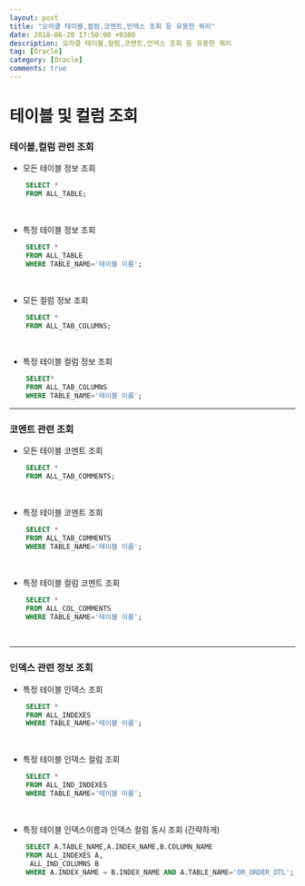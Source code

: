 ```yaml
---
layout: post
title: "오라클 테이블,컬럼,코멘트,인덱스 조회 등 유용한 쿼리"
date: 2018-06-20 17:50:00 +0300
description: 오라클 테이블,컬럼,코멘트,인덱스 조회 등 유용한 쿼리
tag: [Oracle]
category: [Oracle]
comments: true
---
```

# 테이블 및 컬럼 조회

### 테이블,컬럼 관련 조회

* 모든 테이블 정보 조회
```sql
	SELECT *
    FROM ALL_TABLE;
```
<br>

* 특정 테이블 정보 조회
```sql
	SELECT *
    FROM ALL_TABLE
    WHERE TABLE_NAME='테이블 이름';
```
<br>

* 모든 컬럼 정보 조회
```sql
	SELECT *
    FROM ALL_TAB_COLUMNS;
```
<br>

* 특정 테이블 컬럼 정보 조회
```sql
	SELECT*
    FROM ALL_TAB_COLUMNS
    WHERE TABLE_NAME='테이블 이름';
```

- - -


### 코멘트 관련 조회

* 모든 테이블 코멘트 조회
```sql
	SELECT *
	FROM ALL_TAB_COMMENTS;
```
<br>

* 특정 테이블 코멘트 조회
```sql
	SELECT *
    FROM ALL_TAB_COMMENTS
    WHERE TABLE_NAME='테이블 이름';
```
<br>

* 특정 테이블 컬럼 코멘트 조회
```sql
	SELECT *
    FROM ALL_COL_COMMENTS
    WHERE TABLE_NAME='테이블 이름';
```
<br>

- - -


### 인덱스 관련 정보 조회

* 특정 테이블 인덱스 조회
```sql
	SELECT *
    FROM ALL_INDEXES
    WHERE TABLE_NAME='테이블 이름';
```
<br>

* 특정 테이블 인덱스 컬럼 조회
```sql
	SELECT *
    FROM ALL_IND_INDEXES
    WHERE TABLE_NAME='테이블 이름';
```
<br>

* 특정 테이블 인덱스이름과 인덱스 컬럼 동시 조회 (간략하게)
```sql
	SELECT A.TABLE_NAME,A.INDEX_NAME,B.COLUMN_NAME
    FROM ALL_INDEXES A,
     ALL_IND_COLUMNS B
    WHERE A.INDEX_NAME = B.INDEX_NAME AND A.TABLE_NAME='OR_ORDER_DTL';
```
